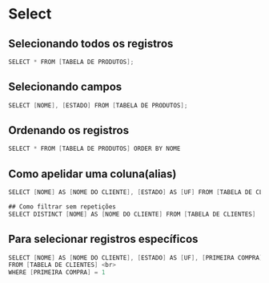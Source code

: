 # Select

## Selecionando todos os registros

```swift
SELECT * FROM [TABELA DE PRODUTOS]; 
```


## Selecionando campos

```swift
SELECT [NOME], [ESTADO] FROM [TABELA DE PRODUTOS];
```


## Ordenando os registros

```swift
SELECT * FROM [TABELA DE PRODUTOS] ORDER BY NOME
```

## Como apelidar uma coluna(alias)

```swift
SELECT [NOME] AS [NOME DO CLIENTE], [ESTADO] AS [UF] FROM [TABELA DE CLIENTES]
```
```swift
## Como filtrar sem repetições
SELECT DISTINCT [NOME] AS [NOME DO CLIENTE] FROM [TABELA DE CLIENTES]
```

## Para selecionar registros específicos

```swift
SELECT [NOME] AS [NOME DO CLIENTE], [ESTADO] AS [UF], [PRIMEIRA COMPRA] <br>
FROM [TABELA DE CLIENTES] <br>
WHERE [PRIMEIRA COMPRA] = 1
```

